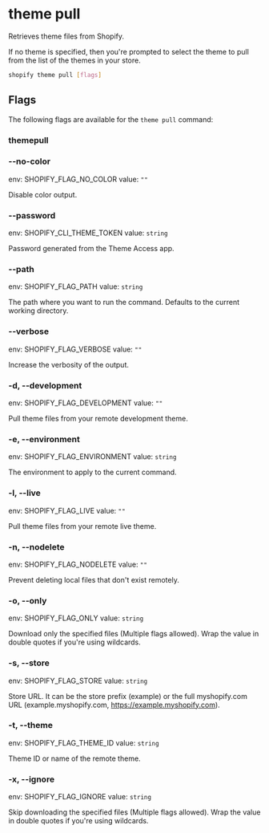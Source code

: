 # theme pull

Retrieves theme files from Shopify.

If no theme is specified, then you're prompted to select the theme to pull from the list of the themes in your store.

```bash
shopify theme pull [flags]
```

## Flags

The following flags are available for the `theme pull` command:

### themepull

### --no-color

env: SHOPIFY_FLAG_NO_COLOR
value: `""`

Disable color output.

### --password <value>

env: SHOPIFY_CLI_THEME_TOKEN
value: `string`

Password generated from the Theme Access app.

### --path <value>

env: SHOPIFY_FLAG_PATH
value: `string`

The path where you want to run the command. Defaults to the current working directory.

### --verbose

env: SHOPIFY_FLAG_VERBOSE
value: `""`

Increase the verbosity of the output.

### -d, --development

env: SHOPIFY_FLAG_DEVELOPMENT
value: `""`

Pull theme files from your remote development theme.

### -e, --environment <value>

env: SHOPIFY_FLAG_ENVIRONMENT
value: `string`

The environment to apply to the current command.

### -l, --live

env: SHOPIFY_FLAG_LIVE
value: `""`

Pull theme files from your remote live theme.

### -n, --nodelete

env: SHOPIFY_FLAG_NODELETE
value: `""`

Prevent deleting local files that don't exist remotely.

### -o, --only <value>

env: SHOPIFY_FLAG_ONLY
value: `string`

Download only the specified files (Multiple flags allowed). Wrap the value in double quotes if you're using wildcards.

### -s, --store <value>

env: SHOPIFY_FLAG_STORE
value: `string`

Store URL. It can be the store prefix (example) or the full myshopify.com URL (example.myshopify.com, https://example.myshopify.com).

### -t, --theme <value>

env: SHOPIFY_FLAG_THEME_ID
value: `string`

Theme ID or name of the remote theme.

### -x, --ignore <value>

env: SHOPIFY_FLAG_IGNORE
value: `string`

Skip downloading the specified files (Multiple flags allowed). Wrap the value in double quotes if you're using wildcards.

